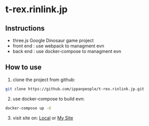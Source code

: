 # t-rex.rinlink.jp

## Instructions
- three.js Google Dinosaur game project
- front end : use webpack to managment evn
- back end : use docker-compose to managment evn
## How to use
1. clone the project from github:
~~~bash
git clone https://github.com/ippanpeople/t-rex.rinlink.jp.git
~~~
2. use docker-compose to build evn:
~~~bash
docker-compose up -d
~~~
3. visit site on:
[Local](http://localhost:8889)
or
[My Site](https://t-rex.rinlink.jp)
